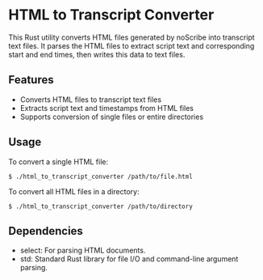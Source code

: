 # HTML to Transcript Converter

This Rust utility converts HTML files generated by noScribe into transcript text files. It parses the HTML files to extract script text and corresponding start and end times, then writes this data to text files.

## Features

- Converts HTML files to transcript text files
- Extracts script text and timestamps from HTML files
- Supports conversion of single files or entire directories

## Usage

To convert a single HTML file:
```shell
$ ./html_to_transcript_converter /path/to/file.html
```

To convert all HTML files in a directory:
```shell
$ ./html_to_transcript_converter /path/to/directory
```

## Dependencies

- select: For parsing HTML documents.
- std: Standard Rust library for file I/O and command-line argument parsing.